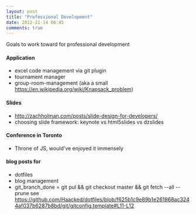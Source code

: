 ```yaml
---
layout: post
title: "Professional Development"
date: 2012-11-14 06:45
comments: true
---
```


Goals to work toward for professional development

#### Application

- excel code management via git plugin
- tournament manager
- group-room-management (aka a small https://en.wikipedia.org/wiki/Knapsack_problem)

#### Slides

- http://zachholman.com/posts/slide-design-for-developers/
- choosing slide framework: keynote vs html5slides vs dzslides

#### Conference in Toronto

- Throne of JS, would've enjoyed it immensely

#### blog posts for

- dotfiles
- blog management
- git_branch_done = git pul && git checkout master && git fetch --all --prune see https://github.com/Haacked/dotfiles/blob/f625b1c9e89b1e261868ac3244af037b6287b8bd/git/gitconfig.template#L11-L12
